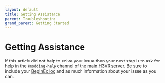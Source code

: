 ```yaml
---
layout: default
title: Getting Assistance
parent: Troubleshooting
grand_parent: Getting Started
---
```


# Getting Assistance

If this article did not help to solve your issue then your next step is to ask for help in the `#modding-help` channel
of the [main H3VR server](https://discord.gg/gnXA9Qs4QM). Be sure to include your [BepInEx log](log_file.md) and as much
information about your issue as you can.
